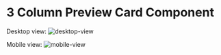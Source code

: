 # 3 Column Preview Card Component

Desktop view:
![desktop-view](https://github.com/user-attachments/assets/0e689849-2245-4065-bdd7-696e86619419)

Mobile view:
![mobile-view](https://github.com/user-attachments/assets/c58d46da-0072-4dbc-aa6f-f59c3ec5b683)

